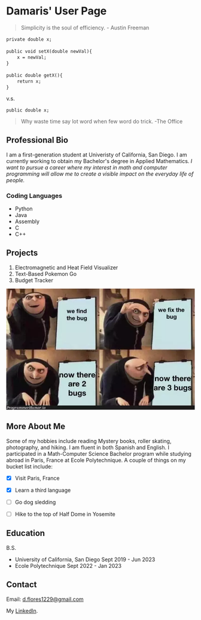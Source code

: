 # Damaris' User Page


>Simplicity is the soul of efficiency. - Austin Freeman

```
private double x;

public void setX(double newVal){
    x = newVal;
}

public double getX(){
    return x;
}
```
v.s.

```
public double x;
```

> Why waste time say lot word when few word do trick. -The Office

## Professional Bio

I am a first-generation student at Univeristy of California, San Diego. I am currently working to obtain my Bachelor's degree in Applied Mathematics. *I want to pursue a career where my interest in math and computer programming will allow me to create a visible impact on the everyday life of people.*

### Coding Languages

- Python
- Java
- Assembly
- C
- C++

## Projects

1. Electromagnetic and Heat Field Visualizer
2. Text-Based Pokemon Go
3. Budget Tracker

![Four panel comic series of a Despicable Me protagonist Gru using a presentation board. In the first panel, the board reads "We find a bug". In the second panel, the board reads "We fix the bug". Next, in the third panel the board reads "Now there are 2 bugs". In the final panel of the comic, the board reads "Now there are 3 bugs".](assets/images/../../programmerhumor.jpg.webp)

## More About Me

Some of my hobbies include reading Mystery books, roller skating, photography, and hiking. I am fluent in both Spanish and English. I participated in a Math-Computer Science Bachelor program while studying abroad in Paris, France at Ecole Polytechnique. A couple of things on my bucket list include:
- [x] Visit Paris, France
- [x] Learn a third language
- [ ] Go dog sledding
- [ ] Hike to the top of Half Dome in Yosemite


## Education

B.S.
* University of California, San Diego
    Sept 2019 - Jun 2023
* Ecole Polytechnique
    Sept 2022 - Jan 2023

## Contact

Email: d.flores1229@gmail.com

My [LinkedIn](https://www.linkedin.com/in/damaris-flores-9841a9166).
